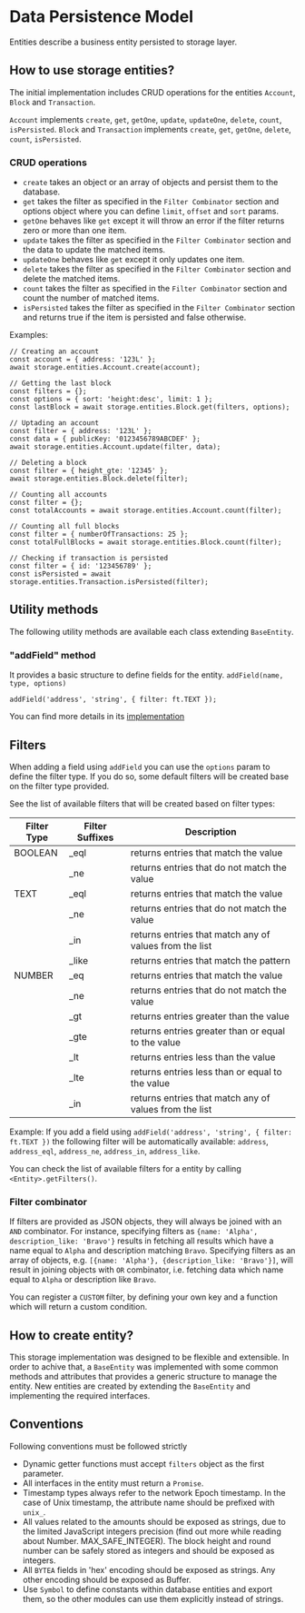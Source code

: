# Data Persistence Model

Entities describe a business entity persisted to storage layer.

## How to use storage entities?

The initial implementation includes CRUD operations for the entities `Account`, `Block` and `Transaction`.

`Account` implements `create`, `get`, `getOne`, `update`, `updateOne`, `delete`, `count`, `isPersisted`.
`Block` and `Transaction` implements `create`, `get`, `getOne`, `delete`, `count`, `isPersisted`.

### CRUD operations

- `create` takes an object or an array of objects and persist them to the database.
- `get` takes the filter as specified in the `Filter Combinator` section and options object where you can define `limit`, `offset` and `sort` params.
- `getOne` behaves like `get` except it will throw an error if the filter returns zero or more than one item.
- `update` takes the filter as specified in the `Filter Combinator` section and the data to update the matched items.
- `updateOne` behaves like `get` except it only updates one item.
- `delete` takes the filter as specified in the `Filter Combinator` section and delete the matched items.
- `count` takes the filter as specified in the `Filter Combinator` section and count the number of matched items.
- `isPersisted` takes the filter as specified in the `Filter Combinator` section and returns true if the item is persisted and false otherwise.

Examples:

```
// Creating an account
const account = { address: '123L' };
await storage.entities.Account.create(account);

// Getting the last block
const filters = {};
const options = { sort: 'height:desc', limit: 1 };
const lastBlock = await storage.entities.Block.get(filters, options);

// Uptading an account
const filter = { address: '123L' };
const data = { publicKey: '0123456789ABCDEF' };
await storage.entities.Account.update(filter, data);

// Deleting a block
const filter = { height_gte: '12345' };
await storage.entities.Block.delete(filter);

// Counting all accounts
const filter = {};
const totalAccounts = await storage.entities.Account.count(filter);

// Counting all full blocks
const filter = { numberOfTransactions: 25 };
const totalFullBlocks = await storage.entities.Block.count(filter);

// Checking if transaction is persisted
const filter = { id: '123456789' };
const isPersisted = await storage.entities.Transaction.isPersisted(filter);
```

## Utility methods

The following utility methods are available each class extending `BaseEntity`.

### "addField" method

It provides a basic structure to define fields for the entity.
`addField(name, type, options)`

```
addField('address', 'string', { filter: ft.TEXT });
```

You can find more details in its [implementation](./entities/base_entity.js)

## Filters

When adding a field using `addField` you can use the `options` param to define the filter type. If you do so, some default filters will be created base on the filter type provided.

See the list of available filters that will be created based on filter types:

| Filter Type | Filter Suffixes | Description                                            |
| ----------- | --------------- | ------------------------------------------------------ |
| BOOLEAN     | \_eql           | returns entries that match the value                   |
|             | \_ne            | returns entries that do not match the value            |
| TEXT        | \_eql           | returns entries that match the value                   |
|             | \_ne            | returns entries that do not match the value            |
|             | \_in            | returns entries that match any of values from the list |
|             | \_like          | returns entries that match the pattern                 |
| NUMBER      | \_eq            | returns entries that match the value                   |
|             | \_ne            | returns entries that do not match the value            |
|             | \_gt            | returns entries greater than the value                 |
|             | \_gte           | returns entries greater than or equal to the value     |
|             | \_lt            | returns entries less than the value                    |
|             | \_lte           | returns entries less than or equal to the value        |
|             | \_in            | returns entries that match any of values from the list |

Example:
If you add a field using `addField('address', 'string', { filter: ft.TEXT })` the following filter will be automatically available: `address`, `address_eql`, `address_ne`, `address_in`, `address_like`.

You can check the list of available filters for a entity by calling `<Entity>.getFilters()`.

### Filter combinator

If filters are provided as JSON objects, they will always be joined with an `AND` combinator. For instance, specifying filters as `{name: 'Alpha', description_like: 'Bravo'}` results in fetching all results which have a name equal to `Alpha` and description matching `Bravo`. Specifying filters as an array of objects, e.g. `[{name: 'Alpha'}, {description_like: 'Bravo'}]`, will result in joining objects with `OR` combinator, i.e. fetching data which name equal to `Alpha` or description like `Bravo`.

You can register a `CUSTOM` filter, by defining your own key and a function which will return a custom condition.

## How to create entity?

This storage implementation was designed to be flexible and extensible. In order to achive that, a `BaseEntity` was implemented with some common methods and attributes that provides a generic structure to manage the entity.
New entities are created by extending the `BaseEntity` and implementing the required interfaces.

## Conventions

Following conventions must be followed strictly

- Dynamic getter functions must accept `filters` object as the first parameter.
- All interfaces in the entity must return a `Promise`.
- Timestamp types always refer to the network Epoch timestamp. In the case of Unix timestamp, the attribute name should be prefixed with `unix_`.
- All values related to the amounts should be exposed as strings, due to the limited JavaScript integers precision (find out more while reading about Number. MAX_SAFE_INTEGER). The block height and round number can be safely stored as integers and should be exposed as integers.
- All `BYTEA` fields in 'hex' encoding should be exposed as strings. Any other encoding should be exposed as Buffer.
- Use `Symbol` to define constants within database entities and export them, so the other modules can use them explicitly instead of strings.
